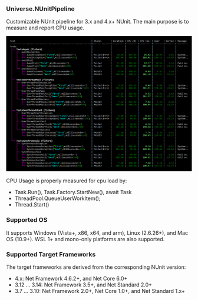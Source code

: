 ﻿### Universe.NUnitPipeline 
Customizable NUnit pipeline for 3.x and 4.x+ NUnit. The main purpose is to measure and report CPU usage. 

![CPU Usage Tree Report](https://raw.githubusercontent.com/devizer/Universe.NUnitPipeline/main/Universe.NUnitPipeline/NuGetPackage/Cpu-Usage-Screenshot-V5.png)

CPU Usage is properly measured for cpu load by:
- Task.Run(), Task.Factory.StartNew(), await Task
- ThreadPool.QueueUserWorkItem();
- Thread.Start()


### Supported OS
It supports Windows (Vista+, x86, x64, and arm), Linux (2.6.26+), and Mac OS (10.9+). WSL 1+ and mono-only platforms are also supported.


### Supported Target Frameworks
The target frameworks are derived from the corresponding NUnit version:
- 4.x: Net Framework 4.6.2+, and Net Core 6.0+
- 3.12 ... 3.14: Net Framework 3.5+, and Net Standard 2.0+
- 3.7 ... 3.10: Net Framework 2.0+, Net Core 1.0+, and Net Standard 1.x+
